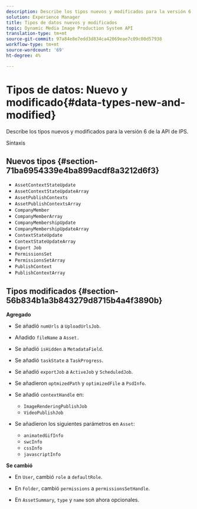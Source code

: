 ```yaml
---
description: Describe los tipos nuevos y modificados para la versión 6 de la API de IPS.
solution: Experience Manager
title: Tipos de datos nuevos y modificados
topic: Dynamic Media Image Production System API
translation-type: tm+mt
source-git-commit: 97a84e8e7edd3d834ca42069eae7c09c00d57938
workflow-type: tm+mt
source-wordcount: '69'
ht-degree: 4%

---
```



# Tipos de datos: Nuevo y modificado{#data-types-new-and-modified}

Describe los tipos nuevos y modificados para la versión 6 de la API de IPS.

Sintaxis

## Nuevos tipos {#section-71ba6954339e4ba899acdf8a3212d6f3}

* `AssetContextStateUpdate`
* `AssetContextStateUpdateArray`
* `AssetPublishContexts`
* `AssetPublishContextsArray`
* `CompanyMember`
* `CompanyMemberArray`
* `CompanyMembershipUpdate`
* `CompanyMembershipUpdateArray`
* `ContextStateUpdate`
* `ContextStateUpdateArray`
* `Export Job`
* `PermissionsSet`
* `PermissionsSetArray`
* `PublishContext`
* `PublishContextArray`

## Tipos modificados {#section-56b834b1a3b843279d8715b4a4f3890b}

**Agregado**

* Se añadió `numUrls` a `UploadUrlsJob`.

* Añadido `fileName` a `Asset.`

* Se añadió `isHidden` a `MetadataField`.

* Se añadió `taskState` a `TaskProgress`.

* Se añadió `exportJob` a `ActiveJob` y `ScheduledJob`.

* Se añadieron `optmizedPath` y `optimizedFile` a `PsdInfo`.

* Se añadió `contextHandle` en:

   * `ImageRenderingPublishJob`
   * `VideoPublishJob`

* Se añadieron los siguientes parámetros en `Asset`:

   * `animatedGifInfo`
   * `swcInfo`
   * `cssInfo`
   * `javascriptInfo`

**Se cambió**

* En `User`, cambió `role` a `defaultRole`.

* En `Folder`, cambió `permissions` a `permissionsSetHandle`.

* En `AssetSummary`, `type` y `name` son ahora opcionales.


